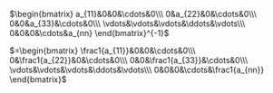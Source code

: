 $\begin{bmatrix}
a_{11}&0&0&\cdots&0\\\ 
0&a_{22}&0&\cdots&0\\\ 
0&0&a_{33}&\cdots&0\\\ 
\vdots&\vdots&\vdots&\ddots&\vdots\\\ 
0&0&0&\cdots&a_{nn}
\end{bmatrix}^{-1}$

$=\begin{bmatrix}
\frac1{a_{11}}&0&0&\cdots&0\\\ 
0&\frac1{a_{22}}&0&\cdots&0\\\ 
0&0&\frac1{a_{33}}&\cdots&0\\\ 
\vdots&\vdots&\vdots&\ddots&\vdots\\\ 
0&0&0&\cdots&\frac1{a_{nn}}
\end{bmatrix}$